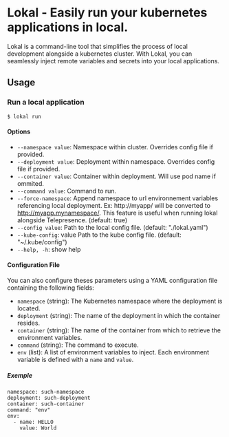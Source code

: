 # Lokal - Easily run your kubernetes applications in local.
Lokal is a command-line tool that simplifies the process of local development alongside a kubernetes cluster. With Lokal, you can seamlessly inject remote variables and secrets into your local applications.

## Usage

### Run a local application
```
$ lokal run
```
#### Options
   - `--namespace value`:    Namespace within cluster. Overrides config file if provided.
   - `--deployment value`:   Deployment within namespace. Overrides config file if provided.
   - `--container value`:    Container within deployment. Will use pod name if ommited.
   - `--command value`:      Command to run.
   - `--force-namespace`:    Append namespace to url environnement variables referencing local deployment. Ex: http://myapp/ will be converted to http://myapp.mynamespace/. This feature is useful when running lokal alongside Telepresence. (default: true)
   - `--config value`:       Path to the local config file. (default: "./lokal.yaml")
   - `--kube-config`: value  Path to the kube config file. (default: "~/.kube/config")
   - `--help, -h`: show help
   
#### Configuration File

You can also configure theses parameters using a YAML configuration file containing the following fields:

- `namespace` (string): The Kubernetes namespace where the deployment is located.
- `deployment` (string): The name of the deployment in which the container resides.
- `container` (string): The name of the container from which to retrieve the environment variables.
- `command` (string): The command to execute.
- `env` (list): A list of environment variables to inject. Each environment variable is defined with a `name` and `value`.

##### Exemple
```
namespace: such-namespace
deployment: such-deployment
container: such-container
command: "env"
env:
  - name: HELLO
    value: World
```